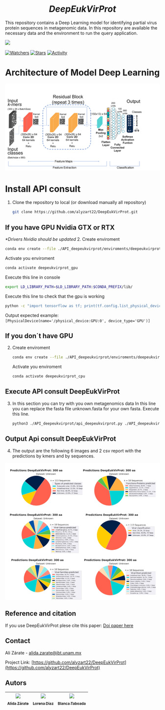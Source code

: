 <em> <h1 align="center"> DeepEukVirProt </h1></em>

This repository contains a Deep Learning model for identifying partial virus protein sequences in metagenomic data.
In this repository are available the necessary data and the environment to run the query application.

   <p align="left">
   <img src="https://img.shields.io/badge/STATUS-EN%20DESAROLLO-green">
   </p>


 [![Watchers](https://img.shields.io/github/watchers/alyzart22/DeepEukVirProt.svg)](https://github.com/alyzart22/DeepEukVirProt/watchers)
[![Stars](https://img.shields.io/github/stars/alyzart22/DeepEukVirProt.svg)](https://github.com/alyzart22/DeepEukVirProt/stargazers)
[![Activity](https://img.shields.io/github/commit-activity/m/alyzart22/DeepEukVirProt.svg)](https://github.com/DeepEukVirProt/DeepEukVirProt/commits)


<!-- Model Deep Learning architecture-->
# Architecture of Model Deep Learning
 ![model_image ](https://github.com/alyzart22/DeepEukVirProt/blob/main/img/modelo_300_980.tif)


<!-- INSTALL API -->
# Install API consult


1. Clone the repository to local (or download manually all repository)
   ```sh
   git clone https://github.com/alyzart22/DeepEukVirProt.git
   
   ```

## If you have GPU Nvidia GTX or RTX
_*Drivers Nvidia should be updated_
2. Create enviroment
   ```sh
   conda env create --file ./API_deepeukvirprot/enviroments/deepeukvirprot_gpu.yml 
   ```
   Activate you enviroment
   ```sh
   conda activate deepeukvirprot_gpu 
   ```
   Execute this line in console 
   ```sh
   export LD_LIBRARY_PATH=$LD_LIBRARY_PATH:$CONDA_PREFIX/lib/ 
   ```
   
   Execute this line to check that the gpu is working 
   ```sh
   python -c "import tensorflow as tf; print(tf.config.list_physical_devices('GPU'))"
   ```
   Output expected example: `[PhysicalDevice(name='/physical_device:GPU:0', device_type='GPU')]`

## If you don´t have GPU
2. Create enviroment
   ```sh
   conda env create --file ./API_deepeukvirprot/enviroments/deepeukvirprot_cpu.yml 
   ```
   Activate you enviroment
   ```sh
   conda activate deepeukvirprot_cpu 
   ```
## Execute API consult DeepEukVirProt
3. In this section you can try with you own metagenomics data
   In this line you can replace the fasta file unknown.fasta for your own fasta.
   Execute this line.
   ```sh
   python3 ./API_deepeukvirprot/api_deepeukvirprot.py ./API_deepeukvirprot/metagenomic_data/unknown/unknown.fasta ./API_deepeukvirprot/model.h5 ./API_deepeukvirprot/ref_api_300_20_980.csv ./API_deepeukvirprot/metagenomic_data/unknown/ 300 40 label_output_ 0.80 0.90 978 979 0 
   ```
## Output Api consult DeepEukVirProt
 4. The output are the following 6 images and 2 csv report with the predictions by kmers and by sequences.

 ![Output image ](https://github.com/alyzart22/DeepEukVirProt/blob/main/img/output_model.jpg)

<!-- REFERENCE -->
## Reference and citation
If you use DeepEukVirProt plese cite this paper:
[Doi paper here](https://github.com/alyzart22/DeepEukVirProt)


<!-- CONTACT -->
## Contact

Ali Zárate - alida.zarate@ibt.unam.mx

Project Link: [https://github.com/alyzart22/DeepEukVirProt](https://github.com/alyzart22/DeepEukVirProt)

## Autors

| [<img src="https://png.pngtree.com/png-clipart/20191122/original/pngtree-user-icon-isolated-on-abstract-background-png-image_5192004.jpg" width=115><br><sub>Alida Zárate </sub>](https://github.com/alyzart22) | [<img src="https://png.pngtree.com/png-clipart/20191122/original/pngtree-user-icon-isolated-on-abstract-background-png-image_5192004.jpg" width=115><br><sub>Lorena Diaz</sub>](https://github.com/alyzart22) | [<img src="https://png.pngtree.com/png-clipart/20191122/original/pngtree-user-icon-isolated-on-abstract-background-png-image_5192004.jpg" width=115><br><sub>Blanca Taboada</sub>](https://github.com/alyzart22) |
| :---: | :---: | :---: |
